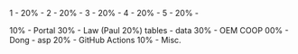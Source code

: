 1 - 20% - 
2 - 20% - 
3 - 20% - 
4 - 20% - 
5 - 20% - 

10% - Portal 
30% - Law (Paul 20%) tables - data
30% - OEM COOP 
00% - Dong - asp
20% - GitHub Actions
10% - Misc.